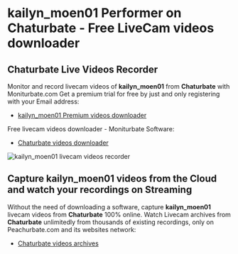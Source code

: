 # kailyn_moen01 Performer on Chaturbate - Free LiveCam videos downloader

## Chaturbate Live Videos Recorder

Monitor and record livecam videos of **kailyn_moen01** from **Chaturbate** with Moniturbate.com
Get a premium trial for free by just and only registering with your Email address:
* [kailyn_moen01 Premium videos downloader](https://moniturbate.com/request-demo-licence-key.html)

Free livecam videos downloader - Moniturbate Software:
* [Chaturbate videos downloader](https://moniturbate.com/moniturbate-download-software.html)

![kailyn_moen01 livecam videos recorder](https://peachurnet.com/templates/moniturbate-software.png)


## Capture kailyn_moen01 videos from the Cloud and watch your recordings on Streaming

Without the need of downloading a software, capture **kailyn_moen01** livecam videos from **Chaturbate** 100% online.
Watch Livecam archives from **Chaturbate** unlimitedly from thousands of existing recordings, only on Peachurbate.com and its websites network:
* [Chaturbate videos archives](https://peachurnet.com/)